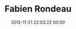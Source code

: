 ---
title: "Fabien Rondeau"
date: 2012-11-21 22:03:22 00:00
permalink: /faboo03
twitter: ""
likes: [105]
id: 1603
gravatar: "http://www.gravatar.com/avatar/eed4dc156ff2f71080bef8a39f50ab51"
---